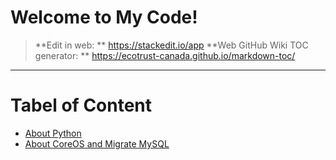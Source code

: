 
# Welcome to My Code! 

> **Edit in web: ** https://stackedit.io/app
> **Web GitHub Wiki TOC generator: ** https://ecotrust-canada.github.io/markdown-toc/
---------- 

Tabel of Content
================

- [About Python](code_python.md)
- [About CoreOS and Migrate MySQL](install_coreos_mysql.md)
